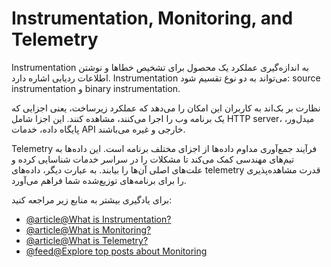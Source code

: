 # Instrumentation, Monitoring, and Telemetry

Instrumentation به اندازه‌گیری عملکرد یک محصول برای تشخیص خطاها و نوشتن اطلاعات ردیابی اشاره دارد. Instrumentation می‌تواند به دو نوع تقسیم شود: source instrumentation و binary instrumentation.

نظارت بر بک‌اند به کاربران این امکان را می‌دهد که عملکرد زیرساخت، یعنی اجزایی که یک برنامه وب را اجرا می‌کنند، مشاهده کنند. این اجزا شامل HTTP server، میدل‌ور، پایگاه داده، خدمات API خارجی و غیره می‌باشند.

Telemetry فرآیند جمع‌آوری مداوم داده‌ها از اجزای مختلف برنامه است. این داده‌ها به تیم‌های مهندسی کمک می‌کند تا مشکلات را در سراسر خدمات شناسایی کرده و علت‌های اصلی آن‌ها را بیابند. به عبارت دیگر، داده‌های telemetry قدرت مشاهده‌پذیری را برای برنامه‌های توزیع‌شده شما فراهم می‌آورد.

برای یادگیری بیشتر به منابع زیر مراجعه کنید:

- [@article@What is Instrumentation?](https://en.wikipedia.org/wiki/Instrumentation_\(computer_programming\))
- [@article@What is Monitoring?](https://www.yottaa.com/performance-monitoring-backend-vs-front-end-solutions/)
- [@article@What is Telemetry?](https://www.sumologic.com/insight/what-is-telemetry/)
- [@feed@Explore top posts about Monitoring](https://app.daily.dev/tags/monitoring?ref=roadmapsh)
